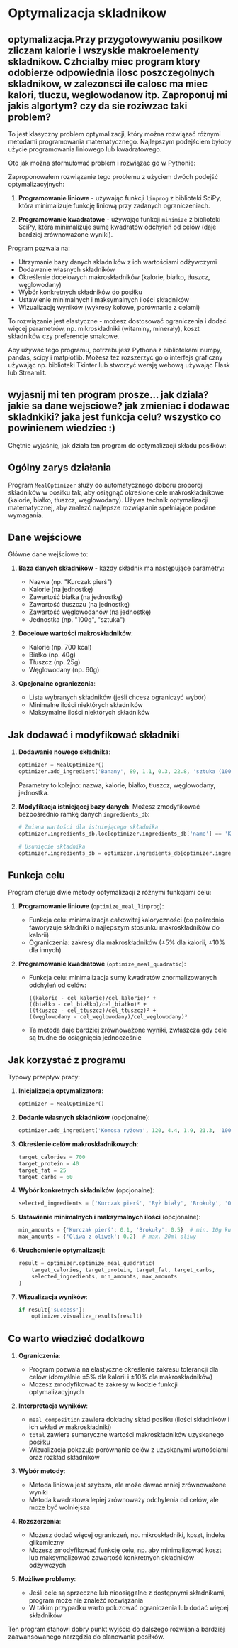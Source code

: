 # Optymalizacja skladnikow
## optymalizacja.Przy przygotowywaniu posilkow zliczam kalorie i wszyskie makroelementy skladnikow. Czhcialby miec program ktory odobierze odpowiednia ilosc poszczegolnych skladnikow, w zalezonsci ile calosc ma miec kalori, tluczu, weglowodanow itp. Zaproponuj mi jakis algortym? czy da sie roziwzac taki problem?


To jest klasyczny problem optymalizacji, który można rozwiązać różnymi metodami programowania matematycznego. Najlepszym podejściem byłoby użycie programowania liniowego lub kwadratowego.

Oto jak można sformułować problem i rozwiązać go w Pythonie:

Zaproponowałem rozwiązanie tego problemu z użyciem dwóch podejść optymalizacyjnych:

1. **Programowanie liniowe** - używając funkcji `linprog` z biblioteki SciPy, która minimalizuje funkcję liniową przy zadanych ograniczeniach.

2. **Programowanie kwadratowe** - używając funkcji `minimize` z biblioteki SciPy, która minimalizuje sumę kwadratów odchyleń od celów (daje bardziej zrównoważone wyniki).

Program pozwala na:
- Utrzymanie bazy danych składników z ich wartościami odżywczymi
- Dodawanie własnych składników
- Określenie docelowych makroskładników (kalorie, białko, tłuszcz, węglowodany)
- Wybór konkretnych składników do posiłku
- Ustawienie minimalnych i maksymalnych ilości składników
- Wizualizację wyników (wykresy kołowe, porównanie z celami)

To rozwiązanie jest elastyczne - możesz dostosować ograniczenia i dodać więcej parametrów, np. mikroskładniki (witaminy, minerały), koszt składników czy preferencje smakowe.

Aby używać tego programu, potrzebujesz Pythona z bibliotekami numpy, pandas, scipy i matplotlib. Możesz też rozszerzyć go o interfejs graficzny używając np. biblioteki Tkinter lub stworzyć wersję webową używając Flask lub Streamlit.


## wyjasnij mi ten program prosze... jak dziala? jakie sa dane wejsciowe? jak zmieniac i dodawac skladnkiki? jaka jest funkcja celu? wszystko co powinienem wiedziec :)

Chętnie wyjaśnię, jak działa ten program do optymalizacji składu posiłków:

## Ogólny zarys działania

Program `MealOptimizer` służy do automatycznego doboru proporcji składników w posiłku tak, aby osiągnąć określone cele makroskładnikowe (kalorie, białko, tłuszcz, węglowodany). Używa technik optymalizacji matematycznej, aby znaleźć najlepsze rozwiązanie spełniające podane wymagania.

## Dane wejściowe

Główne dane wejściowe to:

1. **Baza danych składników** - każdy składnik ma następujące parametry:
   - Nazwa (np. "Kurczak pierś")
   - Kalorie (na jednostkę)
   - Zawartość białka (na jednostkę)
   - Zawartość tłuszczu (na jednostkę)
   - Zawartość węglowodanów (na jednostkę)
   - Jednostka (np. "100g", "sztuka")

2. **Docelowe wartości makroskładników**:
   - Kalorie (np. 700 kcal)
   - Białko (np. 40g)
   - Tłuszcz (np. 25g)
   - Węglowodany (np. 60g)

3. **Opcjonalne ograniczenia**:
   - Lista wybranych składników (jeśli chcesz ograniczyć wybór)
   - Minimalne ilości niektórych składników
   - Maksymalne ilości niektórych składników

## Jak dodawać i modyfikować składniki

1. **Dodawanie nowego składnika**:
   ```python
   optimizer = MealOptimizer()
   optimizer.add_ingredient('Banany', 89, 1.1, 0.3, 22.8, 'sztuka (100g)')
   ```
   Parametry to kolejno: nazwa, kalorie, białko, tłuszcz, węglowodany, jednostka.

2. **Modyfikacja istniejącej bazy danych**:
   Możesz zmodyfikować bezpośrednio ramkę danych `ingredients_db`:
   ```python
   # Zmiana wartości dla istniejącego składnika
   optimizer.ingredients_db.loc[optimizer.ingredients_db['name'] == 'Kurczak pierś', 'protein'] = 30
   
   # Usunięcie składnika
   optimizer.ingredients_db = optimizer.ingredients_db[optimizer.ingredients_db['name'] != 'Tofu']
   ```

## Funkcja celu

Program oferuje dwie metody optymalizacji z różnymi funkcjami celu:

1. **Programowanie liniowe** (`optimize_meal_linprog`):
   - Funkcja celu: minimalizacja całkowitej kaloryczności (co pośrednio faworyzuje składniki o najlepszym stosunku makroskładników do kalorii)
   - Ograniczenia: zakresy dla makroskładników (±5% dla kalorii, ±10% dla innych)
   
2. **Programowanie kwadratowe** (`optimize_meal_quadratic`):
   - Funkcja celu: minimalizacja sumy kwadratów znormalizowanych odchyleń od celów:
     ```
     ((kalorie - cel_kalorie)/cel_kalorie)² + 
     ((białko - cel_białko)/cel_białko)² + 
     ((tłuszcz - cel_tłuszcz)/cel_tłuszcz)² + 
     ((węglowodany - cel_węglowodany)/cel_węglowodany)²
     ```
   - Ta metoda daje bardziej zrównoważone wyniki, zwłaszcza gdy cele są trudne do osiągnięcia jednocześnie

## Jak korzystać z programu

Typowy przepływ pracy:

1. **Inicjalizacja optymalizatora**:
   ```python
   optimizer = MealOptimizer()
   ```

2. **Dodanie własnych składników** (opcjonalne):
   ```python
   optimizer.add_ingredient('Komosa ryżowa', 120, 4.4, 1.9, 21.3, '100g')
   ```

3. **Określenie celów makroskładnikowych**:
   ```python
   target_calories = 700
   target_protein = 40
   target_fat = 25
   target_carbs = 60
   ```

4. **Wybór konkretnych składników** (opcjonalne):
   ```python
   selected_ingredients = ['Kurczak pierś', 'Ryż biały', 'Brokuły', 'Oliwa z oliwek', 'Banany']
   ```

5. **Ustawienie minimalnych i maksymalnych ilości** (opcjonalne):
   ```python
   min_amounts = {'Kurczak pierś': 0.1, 'Brokuły': 0.5}  # min. 10g kurczaka, 50g brokułów
   max_amounts = {'Oliwa z oliwek': 0.2}  # max. 20ml oliwy
   ```

6. **Uruchomienie optymalizacji**:
   ```python
   result = optimizer.optimize_meal_quadratic(
       target_calories, target_protein, target_fat, target_carbs,
       selected_ingredients, min_amounts, max_amounts
   )
   ```

7. **Wizualizacja wyników**:
   ```python
   if result['success']:
       optimizer.visualize_results(result)
   ```

## Co warto wiedzieć dodatkowo

1. **Ograniczenia**:
   - Program pozwala na elastyczne określenie zakresu tolerancji dla celów (domyślnie ±5% dla kalorii i ±10% dla makroskładników)
   - Możesz zmodyfikować te zakresy w kodzie funkcji optymalizacyjnych

2. **Interpretacja wyników**:
   - `meal_composition` zawiera dokładny skład posiłku (ilości składników i ich wkład w makroskładniki)
   - `total` zawiera sumaryczne wartości makroskładników uzyskanego posiłku
   - Wizualizacja pokazuje porównanie celów z uzyskanymi wartościami oraz rozkład składników

3. **Wybór metody**:
   - Metoda liniowa jest szybsza, ale może dawać mniej zrównoważone wyniki
   - Metoda kwadratowa lepiej zrównoważy odchylenia od celów, ale może być wolniejsza

4. **Rozszerzenia**:
   - Możesz dodać więcej ograniczeń, np. mikroskładniki, koszt, indeks glikemiczny
   - Możesz zmodyfikować funkcję celu, np. aby minimalizować koszt lub maksymalizować zawartość konkretnych składników odżywczych

5. **Możliwe problemy**:
   - Jeśli cele są sprzeczne lub nieosiągalne z dostępnymi składnikami, program może nie znaleźć rozwiązania
   - W takim przypadku warto poluzować ograniczenia lub dodać więcej składników

Ten program stanowi dobry punkt wyjścia do dalszego rozwijania bardziej zaawansowanego narzędzia do planowania posiłków.
